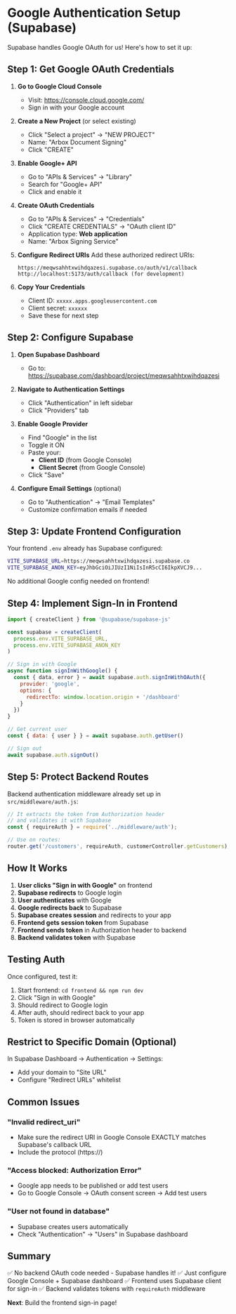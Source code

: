 # Google Authentication Setup (Supabase)

Supabase handles Google OAuth for us! Here's how to set it up:

## Step 1: Get Google OAuth Credentials

1. **Go to Google Cloud Console**
   - Visit: https://console.cloud.google.com/
   - Sign in with your Google account

2. **Create a New Project** (or select existing)
   - Click "Select a project" → "NEW PROJECT"
   - Name: "Arbox Document Signing"
   - Click "CREATE"

3. **Enable Google+ API**
   - Go to "APIs & Services" → "Library"
   - Search for "Google+ API"
   - Click and enable it

4. **Create OAuth Credentials**
   - Go to "APIs & Services" → "Credentials"
   - Click "CREATE CREDENTIALS" → "OAuth client ID"
   - Application type: **Web application**
   - Name: "Arbox Signing Service"

5. **Configure Redirect URIs**
   Add these authorized redirect URIs:
   ```
   https://meqwsahhtxwihdqazesi.supabase.co/auth/v1/callback
   http://localhost:5173/auth/callback (for development)
   ```

6. **Copy Your Credentials**
   - Client ID: `xxxxx.apps.googleusercontent.com`
   - Client secret: `xxxxxx`
   - Save these for next step

## Step 2: Configure Supabase

1. **Open Supabase Dashboard**
   - Go to: https://supabase.com/dashboard/project/meqwsahhtxwihdqazesi

2. **Navigate to Authentication Settings**
   - Click "Authentication" in left sidebar
   - Click "Providers" tab

3. **Enable Google Provider**
   - Find "Google" in the list
   - Toggle it ON
   - Paste your:
     - **Client ID** (from Google Console)
     - **Client Secret** (from Google Console)
   - Click "Save"

4. **Configure Email Settings** (optional)
   - Go to "Authentication" → "Email Templates"
   - Customize confirmation emails if needed

## Step 3: Update Frontend Configuration

Your frontend `.env` already has Supabase configured:
```bash
VITE_SUPABASE_URL=https://meqwsahhtxwihdqazesi.supabase.co
VITE_SUPABASE_ANON_KEY=eyJhbGciOiJIUzI1NiIsInR5cCI6IkpXVCJ9...
```

No additional Google config needed on frontend!

## Step 4: Implement Sign-In in Frontend

```jsx
import { createClient } from '@supabase/supabase-js'

const supabase = createClient(
  process.env.VITE_SUPABASE_URL,
  process.env.VITE_SUPABASE_ANON_KEY
)

// Sign in with Google
async function signInWithGoogle() {
  const { data, error } = await supabase.auth.signInWithOAuth({
    provider: 'google',
    options: {
      redirectTo: window.location.origin + '/dashboard'
    }
  })
}

// Get current user
const { data: { user } } = await supabase.auth.getUser()

// Sign out
await supabase.auth.signOut()
```

## Step 5: Protect Backend Routes

Backend authentication middleware already set up in `src/middleware/auth.js`:

```javascript
// It extracts the token from Authorization header
// and validates it with Supabase
const { requireAuth } = require('../middleware/auth');

// Use on routes:
router.get('/customers', requireAuth, customerController.getCustomers);
```

## How It Works

1. **User clicks "Sign in with Google"** on frontend
2. **Supabase redirects** to Google login
3. **User authenticates** with Google
4. **Google redirects back** to Supabase
5. **Supabase creates session** and redirects to your app
6. **Frontend gets session token** from Supabase
7. **Frontend sends token** in Authorization header to backend
8. **Backend validates token** with Supabase

## Testing Auth

Once configured, test it:

1. Start frontend: `cd frontend && npm run dev`
2. Click "Sign in with Google"
3. Should redirect to Google login
4. After auth, should redirect back to your app
5. Token is stored in browser automatically

## Restrict to Specific Domain (Optional)

In Supabase Dashboard → Authentication → Settings:
- Add your domain to "Site URL"
- Configure "Redirect URLs" whitelist

## Common Issues

### "Invalid redirect_uri"
- Make sure the redirect URI in Google Console EXACTLY matches Supabase's callback URL
- Include the protocol (https://)

### "Access blocked: Authorization Error"
- Google app needs to be published or add test users
- Go to Google Console → OAuth consent screen → Add test users

### "User not found in database"
- Supabase creates users automatically
- Check "Authentication" → "Users" in Supabase dashboard

## Summary

✅ No backend OAuth code needed - Supabase handles it!
✅ Just configure Google Console + Supabase dashboard
✅ Frontend uses Supabase client for sign-in
✅ Backend validates tokens with `requireAuth` middleware

**Next**: Build the frontend sign-in page!
